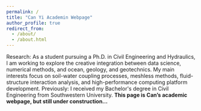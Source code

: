 ```yaml
---
permalink: /
title: "Can Yi Academin Webpage"
author_profile: true
redirect_from: 
  - /about/
  - /about.html
---
```


Research: As a student pursuing a Ph.D. in Civil Engineering and Hydraulics, I am working to explore the creative integration between data science, numerical methods, and ocean, geology, and geotechnics. My main interests focus on soil-water coupling processes, meshless methods, fluid-structure interaction analysis, and high-performance computing platform development.
Previously: I received my Bachelor's degree in Civil Engineering from Southwestern University.
**This page is Can’s academic webpage, but still under construction…**
